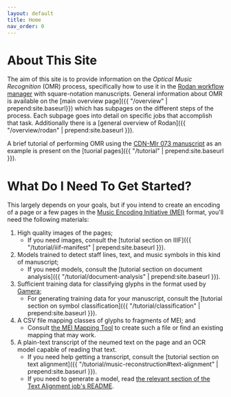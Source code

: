 ```yaml
---
layout: default
title: Home
nav_order: 0
---
```


# About This Site

The aim of this site is to provide information on the *Optical Music Recognition*
(OMR) process, specifically how to use it in the [Rodan workflow manager](https://ddmal.music.mcgill.ca/Rodan)
with square-notation manuscripts.
General information about OMR is available on the [main overview page]({{ "/overview" | prepend:site.baseurl}})
which has subpages on the different steps of the process.
Each subpage goes into detail on specific jobs that accomplish that task.
Additionally there is a [general overview of Rodan]({{ "/overview/rodan" | prepend:site.baseurl }}).

A brief tutorial of performing OMR using the [CDN-Mlr 073 manuscript](https://archive.org/details/McGillLibrary-rbsc_ms-medieval-073-18802)
as an example is present on the [tuorial pages]({{ "/tutorial" | prepend:site.baseurl }}).

# What Do I Need To Get Started?

This largely depends on your goals, but if you intend to create an encoding
of a page or a few pages in the [Music Encoding Initiative (MEI)](https://music-encoding.org)
format, you'll need the following materials:

1. High quality images of the pages;
    * If you need images, consult the [tutorial section on IIIF]({{ "/tutorial/iiif-manifest" | prepend:site.baseurl }}).
2. Models trained to detect staff lines, text, and music symbols in this
kind of manuscript;
    * If you need models, consult the [tutorial section on document analysis]({{ "/tutorial/document-analysis" | prepend:site.baseurl }}).
3. Sufficient training data for classifying glyphs in the format used by
[Gamera](https://gamera.infomatik.hsnr.de);
    * For generating training data for your manuscript, consult the
    [tutorial section on symbol classification]({{ "/tutorial/classification" | prepend:site.baseurl }}).
4. A CSV file mapping classes of glyphs to fragments of MEI; and
    * Consult [the MEI Mapping Tool](https://github.com/DDMAL/mei-mapping-tool)
    to create such a file or find an existing mapping that may work.
5. A plain-text transcript of the neumed text on the page and an OCR model
capable of reading that text.
    * If you need help getting a transcript, consult the
    [tutorial section on text alignment]({{ "/tutorial/music-reconstruction#text-alignment" | prepend:site.baseurl }}).
    * If you need to generate a model, read [the relevant section of the Text Alignment job's README](https://github.com/DDMAL/text_alignment#training-a-new-ocropus-model).

